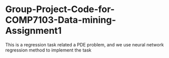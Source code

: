 # Group-Project-Code-for-COMP7103-Data-mining-Assignment1
This is a regression task related a PDE problem, and we use neural network regression method to implement the task
